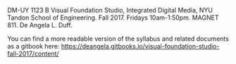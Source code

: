 DM-UY 1123 B Visual Foundation Studio, Integrated Digital Media, NYU Tandon School of Engineering. Fall 2017. Fridays 10am-1:50pm. MAGNET 811. De Angela L. Duff.

You can find a more readable version of the syllabus and related documents as a gitbook here:
https://deangela.gitbooks.io/visual-foundation-studio-fall-2017/content/

